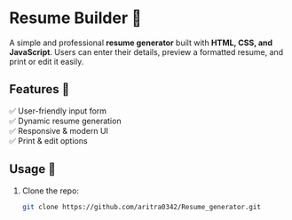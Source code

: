 # Resume Builder 📝  

A simple and professional **resume generator** built with **HTML, CSS, and JavaScript**. 
Users can enter their details, preview a formatted resume, and print or edit it easily.  

## Features 🚀  
✅ User-friendly input form  
✅ Dynamic resume generation  
✅ Responsive & modern UI  
✅ Print & edit options  

## Usage 📌  
1. Clone the repo:  
   ```bash
   git clone https://github.com/aritra0342/Resume_generator.git
